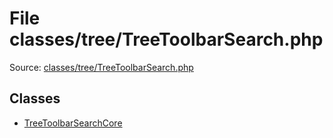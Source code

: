 File classes/tree/TreeToolbarSearch.php
=========
Source: [classes/tree/TreeToolbarSearch.php](https://github.com/PrestaShop/PrestaShop/blob/1.6.1.1/classes/tree/TreeToolbarSearch.php)


Classes
-------

* [TreeToolbarSearchCore](class.TreeToolbarSearchCore.md)

